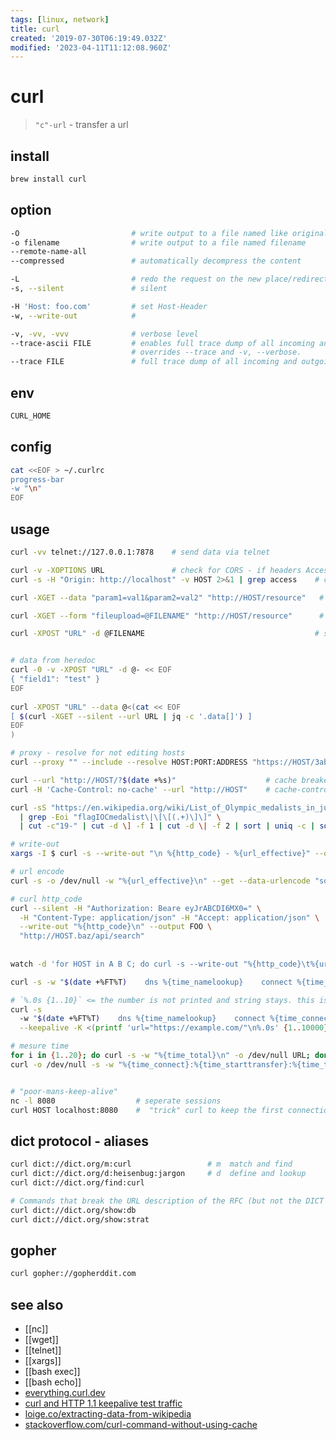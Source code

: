 ```yaml
---
tags: [linux, network]
title: curl
created: '2019-07-30T06:19:49.032Z'
modified: '2023-04-11T11:12:08.960Z'
---
```


# curl

> `"c"-url` - transfer a url

## install

```sh
brew install curl
```

## option

```sh
-O                         # write output to a file named like original
-o filename                # write output to a file named filename
--remote-name-all
--compressed               # automatically decompress the content

-L                         # redo the request on the new place/redirect
-s, --silent               # silent

-H 'Host: foo.com'         # set Host-Header
-w, --write-out            # 

-v, -vv, -vvv              # verbose level
--trace-ascii FILE         # enables full trace dump of all incoming and outgoing data
                           # overrides --trace and -v, --verbose.
--trace FILE               # full trace dump of all incoming and outgoing data
```

## env

```sh
CURL_HOME
```

## config

```sh
cat <<EOF > ~/.curlrc 
progress-bar
-w "\n"
EOF
```

## usage

```sh
curl -vv telnet://127.0.0.1:7878    # send data via telnet

curl -v -XOPTIONS URL               # check for CORS - if headers Access-Control-Allow-{Headers,Methods,Origin} are present 
curl -s -H "Origin: http://localhost" -v HOST 2>&1 | grep access    # check access-* headers

curl -XGET --data "param1=val1&param2=val2" "http://HOST/resource"   # sending data via GET

curl -XGET --form "fileupload=@FILENAME" "http://HOST/resource"      # sending data via GET

curl -XPOST "URL" -d @FILENAME                                      # sending data via POST and filenamedescriptor


# data from heredoc
curl -0 -v -XPOST "URL" -d @- << EOF  
{ "field1": "test" }
EOF
 
curl -XPOST "URL" --data @<(cat << EOF
[ $(curl -XGET --silent --url URL | jq -c '.data[]') ]
EOF
)

# proxy - resolve for not editing hosts
curl --proxy "" --include --resolve HOST:PORT:ADDRESS "https://HOST/3ab655"

curl --url "http://HOST/?$(date +%s)"                    # cache breaker
curl -H 'Cache-Control: no-cache' --url "http://HOST"    # cache-control

curl -sS "https://en.wikipedia.org/wiki/List_of_Olympic_medalists_in_judo?action=raw" \
  | grep -Eoi "flagIOCmedalist\|\[\[(.+)\]\]" \
  | cut -c"19-" | cut -d \] -f 1 | cut -d \| -f 2 | sort | uniq -c | sort -nr             # extracting-data-from-wikipedia

# write-out
xargs -I $ curl -s --write-out "\n %{http_code} - %{url_effective}" --output /dev/null --url $

# url encode
curl -s -o /dev/null -w "%{url_effective}\n" --get --data-urlencode "some random" --data-urlencode "foo=bar" ""

# curl http_code
curl --silent -H "Authorization: Beare eyJrABCDI6MX0=" \
  -H "Content-Type: application/json" -H "Accept: application/json" \
  --write-out "%{http_code}\n" --output FOO \
  "http://HOST.baz/api/search"
  
  
watch -d 'for HOST in A B C; do curl -s --write-out "%{http_code}\t%{url_effective}\n" --output foo https://${HOST}; done'

curl -s -w "$(date +%FT%T)    dns %{time_namelookup}    connect %{time_connect}   firstbyte %{time_starttransfer}   total %{time_total}   HTTP %{http_code}\n" -o /dev/null "https://example.com"

# `%.0s {1..10}` <= the number is not printed and string stays. this is a printf-loop WOAH !
curl -s 
  -w "$(date +%FT%T)    dns %{time_namelookup}    connect %{time_connect}   firstbyte %{time_starttransfer}   total %{time_total}   HTTP %{http_code}\n" \
  --keepalive -K <(printf 'url="https://example.com/"\n%.0s' {1..10000}) 2>/dev/null 

# mesure time
for i in {1..20}; do curl -s -w "%{time_total}\n" -o /dev/null URL; done  
curl -o /dev/null -s -w "%{time_connect}:%{time_starttransfer}:%{time_total}" URL


# "poor-mans-keep-alive"
nc -l 8080                  # seperate sessions
curl HOST localhost:8080    #  "trick" curl to keep the first connection open 
```

## dict protocol - aliases

```sh
curl dict://dict.org/m:curl                 # m  match and find
curl dict://dict.org/d:heisenbug:jargon     # d  define and lookup
curl dict://dict.org/find:curl

# Commands that break the URL description of the RFC (but not the DICT protocol) are
curl dict://dict.org/show:db
curl dict://dict.org/show:strat
```

## gopher

```sh
curl gopher://gopherddit.com
```

## see also

- [[nc]]
- [[wget]]
- [[telnet]]
- [[xargs]]
- [[bash exec]]
- [[bash echo]]
- [everything.curl.dev](https://everything.curl.dev/)
- [curl and HTTP 1.1 keepalive test traffic](http://lzone.de/blog/curl+and+HTTP+1.1+keepalive+test+traffic)
- [loige.co/extracting-data-from-wikipedia](http://loige.co/extracting-data-from-wikipedia-using-curl-grep-cut-and-other-bash-commands)
- [stackoverflow.com/curl-command-without-using-cache](https://stackoverflow.com/questions/31653271/curl-command-without-using-cache)
